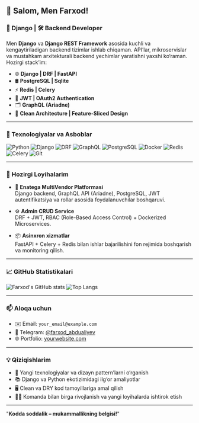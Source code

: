 ## 👋 Salom, Men Farxod! 

### 🐍 Django | 🛠️ Backend Developer

Men **Django** va **Django REST Framework** asosida kuchli va kengaytiriladigan backend tizimlar ishlab chiqaman. API’lar, mikroservislar va mustahkam arxitekturali backend yechimlar yaratishni yaxshi ko‘raman. Hozirgi stack’im:
  
- 🌐 **Django | DRF | FastAPI**
- 🛢️ **PostgreSQL | Sqlite**
- ⚡ **Redis | Celery**
- 🔑 **JWT | OAuth2 Authentication**
- 🗂️ **GraphQL (Ariadne)**
- 🧹 **Clean Architecture | Feature-Sliced Design**
  
---

### 🔨 Texnologiyalar va Asboblar

![Python](https://img.shields.io/badge/Python-3776AB?style=flat&logo=python&logoColor=white)
![Django](https://img.shields.io/badge/Django-092E20?style=flat&logo=django&logoColor=white)
![DRF](https://img.shields.io/badge/DRF-ff1709?style=flat&logo=django&logoColor=white)
![GraphQL](https://img.shields.io/badge/GraphQL-E10098?style=flat&logo=graphql&logoColor=white)
![PostgreSQL](https://img.shields.io/badge/PostgreSQL-4169E1?style=flat&logo=postgresql&logoColor=white)
![Docker](https://img.shields.io/badge/Docker-2496ED?style=flat&logo=docker&logoColor=white)
![Redis](https://img.shields.io/badge/Redis-DC382D?style=flat&logo=redis&logoColor=white)
![Celery](https://img.shields.io/badge/Celery-%2300C7B7.svg?style=flat&logo=Celery&logoColor=white)
![Git](https://img.shields.io/badge/Git-F05032?style=flat&logo=git&logoColor=white)

---

### 🚀 Hozirgi Loyihalarim
- 🛵 **Enatega MultiVendor Platformasi**  
  Django backend, GraphQL API (Ariadne), PostgreSQL, JWT autentifikatsiya va rollar asosida foydalanuvchilar boshqaruvi.

- ⚙️ **Admin CRUD Service**  
  DRF + JWT, RBAC (Role-Based Access Control) + Dockerized Microservices.

- 📦 **Asinxron xizmatlar**  
  FastAPI + Celery + Redis bilan ishlar bajarilishini fon rejimida boshqarish va monitoring qilish.

---

### 📈 GitHub Statistikalari

![Farxod's GitHub stats](https://github-readme-stats.vercel.app/api?username=farkhod_abdualiev&show_icons=true&theme=merko)
![Top Langs](https://github-readme-stats.vercel.app/api/top-langs/?username=farkhod_abdualiev&layout=compact&theme=merko)

---

### 📫 Aloqa uchun

- ✉️ Email: `your_email@example.com`
- 📨 Telegram: [@farxod_abdualiyev](https://t.me/farxod_abdualiyev)
- 🌐 Portfolio: [yourwebsite.com](https://portfolio-design-virid-five.vercel.app/)

---

### 💡 Qiziqishlarim

- 🔬 Yangi texnologiyalar va dizayn pattern’larni o‘rganish  
- 📚 Django va Python ekotizimidagi ilg‘or amaliyotlar  
- 🖥️ Clean va DRY kod tamoyillariga amal qilish  
- 👨‍💻 Komanda bilan birga rivojlanish va yangi loyihalarda ishtirok etish  

---

"**Kodda soddalik – mukammallikning belgisi!**"
